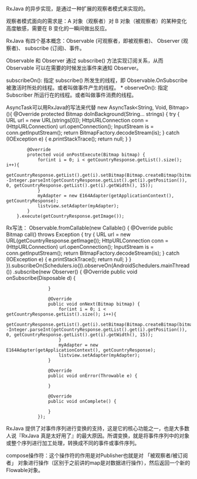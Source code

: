 RxJava 的异步实现，是通过一种扩展的观察者模式来实现的。

观察者模式面向的需求是：A 对象（观察者）对 B 对象（被观察者）的某种变化高度敏感，需要在 B 变化的一瞬间做出反应。

RxJava 有四个基本概念：Observable (可观察者，即被观察者)、 Observer (观察者)、 subscribe (订阅)、事件。

Observable 和 Observer 通过 subscribe() 方法实现订阅关系，从而 Observable 可以在需要的时候发出事件来通知 Observer。

subscribeOn(): 指定 subscribe() 所发生的线程，即 Observable.OnSubscribe 被激活时所处的线程。或者叫做事件产生的线程。 * observeOn(): 指定 Subscriber 所运行在的线程。或者叫做事件消费的线程。

AsyncTask可以用RxJava的写法来代替
new AsyncTask<String, Void, Bitmap>(){
            @Override
            protected Bitmap doInBackground(String... strings) {
                try {
                    URL url = new URL(strings[0]);
                    HttpURLConnection conn = (HttpURLConnection) url.openConnection();
                    InputStream is = conn.getInputStream();
                    return BitmapFactory.decodeStream(is);
                } catch (IOException e) {
                    e.printStackTrace();
                    return null;
                }
            }

            @Override
            protected void onPostExecute(Bitmap bitmap) {
                for(int i = 0; i < getCountryResponse.getList().size(); i++){
                    getCountryResponse.getList().get(i).setBitmap(Bitmap.createBitmap(bitmap, -Integer.parseInt(getCountryResponse.getList().get(i).getPosition()), 0, getCountryResponse.getList().get(i).getWidth(), 15));
                }
                myAdapter = new E164Adapter(getApplicationContext(), getCountryResponse);
                listview.setAdapter(myAdapter);
            }
        }.execute(getCountryResponse.getImage());
        
        
        
 Rx写法：
 Observable.fromCallable(new Callable<Bitmap>() {
            @Override
            public Bitmap call() throws Exception {
                try {
                    URL url = new URL(getCountryResponse.getImage());
                    HttpURLConnection conn = (HttpURLConnection) url.openConnection();
                    InputStream is = conn.getInputStream();
                    return BitmapFactory.decodeStream(is);
                } catch (IOException e) {
                    e.printStackTrace();
                    return null;
                }
            }
        }).subscribeOn(Schedulers.io()).observeOn(AndroidSchedulers.mainThread())
                .subscribe(new Observer<Bitmap>() {
                    @Override
                    public void onSubscribe(Disposable d) {

                    }

                    @Override
                    public void onNext(Bitmap bitmap) {
                        for(int i = 0; i < getCountryResponse.getList().size(); i++){
                            getCountryResponse.getList().get(i).setBitmap(Bitmap.createBitmap(bitmap, -Integer.parseInt(getCountryResponse.getList().get(i).getPosition()), 0, getCountryResponse.getList().get(i).getWidth(), 15));
                        }
                        myAdapter = new E164Adapter(getApplicationContext(), getCountryResponse);
                        listview.setAdapter(myAdapter);
                    }

                    @Override
                    public void onError(Throwable e) {

                    }

                    @Override
                    public void onComplete() {

                    }
                });



RxJava 提供了对事件序列进行变换的支持，这是它的核心功能之一，也是大多数人说『RxJava 真是太好用了』的最大原因。所谓变换，就是将事件序列中的对象或整个序列进行加工处理，转换成不同的事件或事件序列。

compose操作符：这个操作符的作用是对Publisher也就是对 「被观察者/被订阅者」 对象进行操作（区别于之前讲的map是对数据进行操作），然后返回一个新的Flowable对象。
